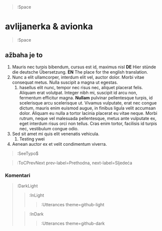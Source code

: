 > :Space

# avlijanerka & avionka

> :Space


## ažbaha je to

1. Mauris nec turpis bibendum, cursus est id, maximus nisl __DE__ Hier stünde die deutsche Übersetzung. __EN__ The place for the english translation.
2. Nunc a elit ullamcorper, interdum elit vel, auctor dolor. Morbi vitae consequat metus. Nulla suscipit a magna ut egestas.
    1. hasellus elit nunc, tempor nec risus nec, aliquet placerat felis. Aliquam erat volutpat. Integer nibh mi, suscipit id arcu non, fermentum efficitur magna. __Nullam__ pulvinar pellentesque turpis, id scelerisque arcu scelerisque ut. Vivamus vulputate, erat nec congue dictum, mauris enim euismod augue, in finibus ligula velit accumsan dolor. Aliquam eu nulla a tortor lacinia placerat eu vitae neque. Morbi rutrum, neque vel malesuada pellentesque, metus ante vulputate ex, eget interdum risus orci non tellus. Cras enim tortor, facilisis id turpis nec, vestibulum congue odio.
3. Sed sit amet mi quis elit venenatis vehicula.
    1. Testing ywei
4. Aenean auctor ex et velit condimentum viverra.

> :SeeTypo$

> :ToCPrevNext prev-label=Prethodna, next-label=Sljedeća

### Komentari

> :DarkLight
> > :InLight
> >
> > > :Utterances theme=github-light
>
> > :InDark
> >
> > > :Utterances theme=github-dark

